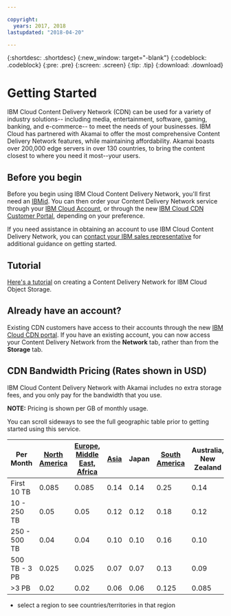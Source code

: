 ```yaml
---

copyright:
  years: 2017, 2018
lastupdated: "2018-04-20"

---
```


{:shortdesc: .shortdesc}
{:new_window: target="-blank"}
{:codeblock: .codeblock}
{:pre: .pre}
{:screen: .screen}
{:tip: .tip}
{:download: .download}

# Getting Started

IBM Cloud Content Delivery Network (CDN) can be used for a variety of industry solutions-- including media, entertainment, software, gaming, banking, and e-commerce-- to meet the needs of your businesses. IBM Cloud has partnered with Akamai to offer the most comprehensive Content Delivery Network features, while maintaining affordability. Akamai boasts over 200,000 edge servers in over 130 countries, to bring the content closest to where you need it most--your users.

## Before you begin

Before you begin using IBM Cloud Content Delivery Network, you'll first need an [IBMid](https://www.ibm.com/account/us-en/signup/register.html). You can then order your Content Delivery Network service through your [IBM Cloud Account](https://console.bluemix.net/registration/), or through the new [IBM Cloud CDN Customer Portal](https://control.softlayer.com), depending on your preference.

If you need assistance in obtaining an account to use IBM Cloud Content Delivery Network, you can [contact your IBM sales representative](https://www.ibm.com/cloud-computing/bluemix/contact-us) for additional guidance on getting started.

## Tutorial

[Here's a tutorial](https://console.bluemix.net/docs/tutorials/static-files-cdn.html#accelerate-delivery-of-static-files-using-a-cdn) on creating a Content Delivery Network for IBM Cloud Object Storage.

## Already have an account?

Existing CDN customers have access to their accounts through the new [IBM Cloud CDN portal](https://control.softlayer.com). If you have an existing account, you can now access your Content Delivery Network from the **Network** tab, rather than from the **Storage** tab.

## CDN Bandwidth Pricing (Rates shown in USD)

IBM Cloud Content Delivery Network with Akamai includes no extra storage fees, and you only pay for the bandwidth that you use.

**NOTE:** Pricing is shown per GB of monthly usage.

You can scroll sideways to see the full geographic table prior to getting started using this service.

|Per Month| [North America](north-america-region.html) | [Europe, Middle East, Africa](emea-region.html) | [Asia](asia-region.html) | Japan | [South America](south-america-region.html) | Australia, New Zealand | India |
|-------|-----|-----|-----|-----|-----|----|-----|
|First 10 TB| 0.085 | 0.085 | 0.14 | 0.14 | 0.25 | 0.14 | 0.17 |
|10 - 250 TB | 0.05 | 0.05 | 0.12 | 0.12 | 0.18 | 0.12 | 0.11 |
|250 - 500 TB| 0.04 | 0.04 | 0.10 | 0.10 | 0.16 | 0.10 | 0.10 |
|500 TB - 3 PB| 0.025 | 0.025| 0.07 | 0.07 | 0.13 | 0.09 | 0.09 |
|\>3 PB| 0.02 | 0.02 | 0.06 | 0.06 | 0.125 | 0.085 | 0.085 |
* select a region to see countries/territories in that region
